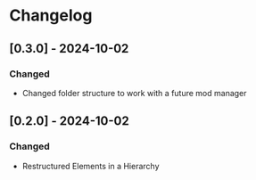 # Changelog

## [0.3.0] - 2024-10-02

### Changed

- Changed folder structure to work with a future mod manager

## [0.2.0] - 2024-10-02

### Changed

- Restructured Elements in a Hierarchy